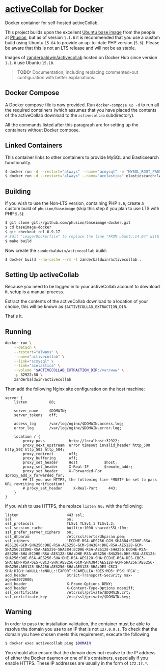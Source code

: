 # [activeCollab][ac] for [Docker][docker]

Docker container for self-hosted activeCollab.

This project builds upon the excellent [Ubuntu base image][baseimage] from the people at [Phusion][phusion], but as of
version `1.1.0` it is recommended that you use a custom build using Ubuntu `15.04` to provide an up-to-date PHP version
(`5.6`). Please be aware that this is not an LTS release and will not be as stable.

Images of [zanderbaldwin/activecollab][hubrepo] hosted on Docker Hub since version `1.1.0` use Ubuntu `15.10`.

> **TODO:** Documentation, including replacing commented-out configuration with better explanations.

## Docker Compose

A Docker compose file is now provided. Run `docker-compose up -d` to run all the required containers (which assumes that you have placed the contents of the activeCollab download to the `activecollab` subdirectory).

All the commands listed after this paragraph are for setting up the containers without Docker compose.

## Linked Containers

This container links to other containers to provide MySQL and Elasticsearch functionality.

```bash
$ docker run -d --restart="always" --name="acmysql" -e "MYSQL_ROOT_PASSWORD=<yourPassword>" mysql:latest
$ docker run -d --restart="always" --name="acelastica" elasticsearch:latest
```

## Building

If you wish to use the Non-LTS version, containing PHP `5.6`, create a custom build of `phusion/baseimage` (skip this
step if you plan to use LTS with PHP `5.5`):

```bash
$ git clone git://github.com/phusion/baseimage-docker.git
$ cd baseimage-docker
$ git checkout rel-0.9.17
# Edit "image/Dockerfile" to replace the line "FROM ubuntu:14.04" with "FROM ubuntu:15.04".
$ make build
```

Now create the `zanderbaldwin/activecollab` build:

```bash
$ docker build --no-cache --rm -t zanderbaldwin/activecollab .
```

## Setting Up activeCollab

Because you need to be logged in to your activeCollab account to download it, setup is a manual process.

Extract the contents of the activeCollab download to a location of your choice, this will be known as
`$ACTIVECOLLAB_EXTRACTION_DIR`.

That's it.

## Running

```bash
docker run \
    --detach \
    --restart="always" \
    --name="activecollab" \
    --link="acmysql" \
    --link="acelastica" \
    --volume "$ACTIVECOLLAB_EXTRACTION_DIR:/var/www" \
    -p 32922:80 \
    zanderbaldwin/activecollab
```

Then add the following Nginx site configuration on the host machine:

```nginx
server {
    listen          80;

    server_name     $DOMAIN;
    server_tokens   off;

    access_log      /var/log/nginx/$DOMAIN.access.log;
    error_log       /var/log/nginx/$DOMAIN.error.log;

    location / {
        proxy_pass           http://localhost:32922;
        proxy_next_upstream  error timeout invalid_header http_500 http_502 http_503 http_504;
        proxy_redirect       off;
        proxy_buffering      off;
        proxy_set_header     Host            $host;
        proxy_set_header     X-Real-IP       $remote_addr;
        proxy_set_header     X-Forwarded-For $proxy_add_x_forwarded_for;
        ## If you use HTTPS, the following line *MUST* be set to pass URL rewriting verification!
        # proxy_set_header     X-Real-Port     443;
    }
}
```

If you wish to use HTTPS, the replace `listen 80;` with the following:

```nginx
listen                      443 ssl;
ssl                         on;
ssl_protocols               TLSv1 TLSv1.1 TLSv1.2;
ssl_session_cache           builtin:1000 shared:SSL:10m;
ssl_prefer_server_ciphers   on;
ssl_dhparam                 /etc/ssl/certs/dhparam.pem;
ssl_ciphers                 'ECDHE-RSA-AES256-GCM-SHA384:ECDHE-RSA-AES128-GCM-SHA256:DHE-RSA-AES256-GCM-SHA384:DHE-RSA-AES128-GCM-SHA256:ECDHE-RSA-AES256-SHA384:ECDHE-RSA-AES128-SHA256:ECDHE-RSA-AES256-SHA:ECDHE-RSA-AES128-SHA:DHE-RSA-AES256-SHA256:DHE-RSA-AES128-SHA256:DHE-RSA-AES256-SHA:DHE-RSA-AES128-SHA:ECDHE-RSA-DES-CBC3-SHA:EDH-RSA-DES-CBC3-SHA:AES256-GCM-SHA384:AES128-GCM-SHA256:AES256-SHA256:AES128-SHA256:AES256-SHA:AES128-SHA:DES-CBC3-SHA:HIGH:!aNULL:!eNULL:!EXPORT:!CAMELLIA:!DES:MD5:!PSK:!RC4';
add_header                  Strict-Transport-Security max-age=63072000;
add_header                  X-Frame-Options DENY;
add_header                  X-Content-Type-Options nosniff;
ssl_certificate             /etc/ssl/private/$DOMAIN.crt;
ssl_certificate_key         /etc/ssl/private/$DOMAIN.key;
```

## Warning

In order to pass the installation validation, the container must be able to resolve the domain you use to an IP that is
not `127.0.0.1`. To check that the domain you have chosen meets this requirement, execute the following:

```bash
$ docker exec activecollab ping $DOMAIN
```

You should also ensure that the domain does not resolve to the IP address of either the Docker daemon or one of it's
containers, especially if you enable HTTPS. These IP addresses are usually in the form of `172.17.*`.

[ac]: https://activecollab.com
[docker]: https://www.docker.com
[phusion]: http://www.phusion.nl
[baseimage]: https://github.com/phusion/baseimage-docker
[hubrepo]: https://hub.docker.com/r/zanderbaldwin/activecollab/
